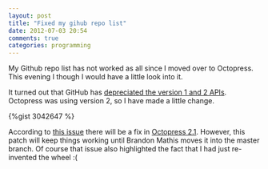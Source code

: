 ```yaml
---
layout: post
title: "Fixed my gihub repo list"
date: 2012-07-03 20:54
comments: true
categories: programming
---
```

My Github repo list has not worked as all since I moved over to Octopress. This evening I though I would have a little look into it.
<!-- more -->
It turned out that GitHub has <a href="https://github.com/blog/1160-github-api-v2-end-of-life" target="_blank">depreciated the version 1 and 2 APIs</a>. Octopress was using version 2, so I have made a little change.

{%gist 3042647 %}

According to <a href="https://github.com/imathis/octopress/issues/620" target="_blank">this issue</a> there will be a fix in <a href="https://github.com/imathis/octopress/tree/2.1" target="_blank" >Octopress 2.1</a>. However, this patch will keep things working until Brandon Mathis moves it into the master branch. Of course that issue also highlighted the fact that I had just re-invented the wheel :(
